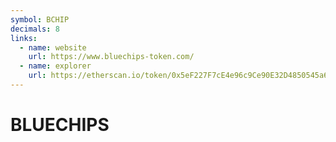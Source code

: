 ```yaml
---
symbol: BCHIP
decimals: 8
links:
  - name: website
    url: https://www.bluechips-token.com/
  - name: explorer
    url: https://etherscan.io/token/0x5eF227F7cE4e96c9Ce90E32D4850545a6C5D099B
---
```


# BLUECHIPS
